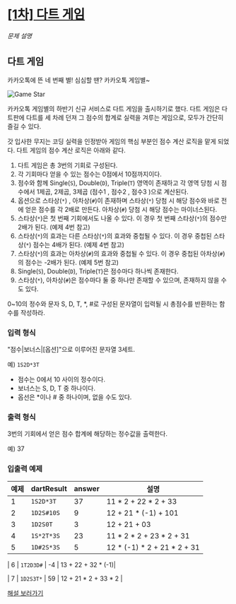 # [[1차] 다트 게임](https://school.programmers.co.kr/learn/courses/30/lessons/17682)


###### 문제 설명


다트 게임
-----


카카오톡에 뜬 네 번째 별! 심심할 땐? 카카오톡 게임별\~


![Game Star](http://t1.kakaocdn.net/welcome2018/gamestar.png "게임별")


카카오톡 게임별의 하반기 신규 서비스로 다트 게임을 출시하기로 했다. 다트 게임은 다트판에 다트를 세 차례 던져 그 점수의 합계로 실력을 겨루는 게임으로, 모두가 간단히 즐길 수 있다.  

갓 입사한 무지는 코딩 실력을 인정받아 게임의 핵심 부분인 점수 계산 로직을 맡게 되었다. 다트 게임의 점수 계산 로직은 아래와 같다.


1. 다트 게임은 총 3번의 기회로 구성된다.
2. 각 기회마다 얻을 수 있는 점수는 0점에서 10점까지이다.
3. 점수와 함께 Single(`S`), Double(`D`), Triple(`T`) 영역이 존재하고 각 영역 당첨 시 점수에서 1제곱, 2제곱, 3제곱 (점수1 , 점수2 , 점수3 )으로 계산된다.
4. 옵션으로 스타상(`*`) , 아차상(`#`)이 존재하며 스타상(`*`) 당첨 시 해당 점수와 바로 전에 얻은 점수를 각 2배로 만든다. 아차상(`#`) 당첨 시 해당 점수는 마이너스된다.
5. 스타상(`*`)은 첫 번째 기회에서도 나올 수 있다. 이 경우 첫 번째 스타상(`*`)의 점수만 2배가 된다. (예제 4번 참고)
6. 스타상(`*`)의 효과는 다른 스타상(`*`)의 효과와 중첩될 수 있다. 이 경우 중첩된 스타상(`*`) 점수는 4배가 된다. (예제 4번 참고)
7. 스타상(`*`)의 효과는 아차상(`#`)의 효과와 중첩될 수 있다. 이 경우 중첩된 아차상(`#`)의 점수는 \-2배가 된다. (예제 5번 참고)
8. Single(`S`), Double(`D`), Triple(`T`)은 점수마다 하나씩 존재한다.
9. 스타상(`*`), 아차상(`#`)은 점수마다 둘 중 하나만 존재할 수 있으며, 존재하지 않을 수도 있다.


0\~10의 정수와 문자 S, D, T, \*, \#로 구성된 문자열이 입력될 시 총점수를 반환하는 함수를 작성하라.


### 입력 형식


"점수\|보너스\|\[옵션]"으로 이루어진 문자열 3세트.  

예) `1S2D*3T`


* 점수는 0에서 10 사이의 정수이다.
* 보너스는 S, D, T 중 하나이다.
* 옵선은 \*이나 \# 중 하나이며, 없을 수도 있다.


### 출력 형식


3번의 기회에서 얻은 점수 합계에 해당하는 정수값을 출력한다.  

예) 37


### 입출력 예제




| 예제 | dartResult | answer | 설명 |
| --- | --- | --- | --- |
| 1 | `1S2D*3T` | 37 | 11 \* 2 \+ 22 \* 2 \+ 33 |
| 2 | `1D2S#10S` | 9 | 12 \+ 21 \* (\-1\) \+ 101 |
| 3 | `1D2S0T` | 3 | 12 \+ 21 \+ 03 |
| 4 | `1S*2T*3S` | 23 | 11 \* 2 \* 2 \+ 23 \* 2 \+ 31 |
| 5 | `1D#2S*3S` | 5 | 12 \* (\-1\) \* 2 \+ 21 \* 2 \+ 31 |


\| 6 \| `1T2D3D#` \| \-4 \| 13 \+ 22 \+ 32 \* (\-1\)\|  

\| 7 \| `1D2S3T*` \| 59 \| 12 \+ 21 \* 2 \+ 33 \* 2 \|


[해설 보러가기](http://tech.kakao.com/2017/09/27/kakao-blind-recruitment-round-1/)



